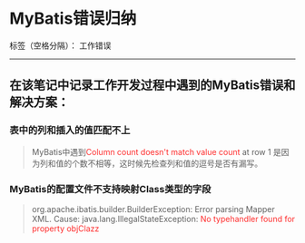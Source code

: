 ﻿# MyBatis错误归纳

标签（空格分隔）： 工作错误

---

## 在该笔记中记录工作开发过程中遇到的MyBatis错误和解决方案：

### 表中的列和插入的值匹配不上

> MyBatis中遇到<font color="FF2D2D">Column count doesn't match value count</font> at row 1 是因为列和值的个数不相等，这时候先检查列和值的逗号是否有漏写。

### MyBatis的配置文件不支持映射Class类型的字段

> org.apache.ibatis.builder.BuilderException: Error parsing Mapper XML. Cause: java.lang.IllegalStateException: <font color="FF2D2D">No typehandler found for property objClazz</font>




